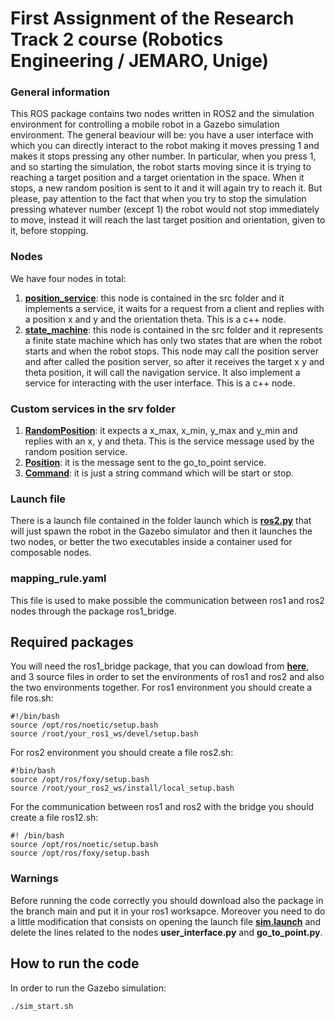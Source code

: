# First Assignment of the Research Track 2 course (Robotics Engineering / JEMARO, Unige)

### General information
This ROS package contains two nodes written in ROS2 and the simulation environment for controlling a mobile robot in a Gazebo simulation environment.
The general beaviour will be: you have a user interface with which you can directly interact to the robot making it moves pressing 1 and makes it stops pressing any other number.
In particular, when you press 1, and so starting the simulation, the robot starts moving since it is trying to reaching a target position and a target orientation in the space.
When it stops, a new random position is sent to it and it will again try to reach it. 
But please, pay attention to the fact that when you try to stop the simulation pressing whatever number (except 1) the robot would not stop immediately to move, instead it will reach the last target position and orientation, given to it, before stopping.

### Nodes
We have four nodes in total:
1. [**position_service**](https://github.com/serenapaneri/rt2_assignment1/blob/ros2/src/position_service.cpp): this node is contained in the src folder and it implements a service, it waits for a request from a client and replies with a position x and y and the orientation theta. This is a c++ node.
2. [**state_machine**](https://github.com/serenapaneri/rt2_assignment1/blob/ros2/src/state_machine.cpp): this node is contained in the src folder and it represents a finite state machine which has only two states that are when the robot starts and when the robot stops. This node may call the position server and after called the position server, so after it receives the target x y and theta position, it will call the navigation service. It also implement a service for interacting with the user interface. This is a c++ node.

### Custom services in the srv folder
1. [**RandomPosition**](https://github.com/serenapaneri/rt2_assignment1/blob/ros2/srv/RandomPosition.srv): it expects a x_max, x_min, y_max and y_min and replies with an x, y and theta. This is the service message used by the random position service. 
2. [**Position**](https://github.com/serenapaneri/rt2_assignment1/blob/ros2/srv/Position.srv): it is the message sent to the go_to_point service. 
3. [**Command**](https://github.com/serenapaneri/rt2_assignment1/blob/ros2/srv/Command.srv): it is just a string command which will be start or stop. 

### Launch file
There is a launch file contained in the folder launch which is [**ros2.py**](https://github.com/serenapaneri/rt2_assignment1/blob/ros2/launch/ros2.py) that will just spawn the robot in the Gazebo simulator and then it launches the two nodes, or better the two executables inside a container used for composable nodes. 

### mapping_rule.yaml
This file is used to make possible the communication between ros1 and ros2 nodes through the package ros1_bridge.

## Required packages
You will need the ros1_bridge package, that you can dowload from [**here**](https://github.com/ros2/ros1_bridge.git), and 3 source files in order to set the environments of ros1 and ros2 and also the two environments together.
For ros1 environment you should create a file ros.sh:
```
#!/bin/bash
source /opt/ros/noetic/setup.bash
source /root/your_ros1_ws/devel/setup.bash
```
For ros2 environment you should create a file ros2.sh:
```
#!bin/bash
source /opt/ros/foxy/setup.bash
source /root/your_ros2_ws/install/local_setup.bash
```
For the communication between ros1 and ros2 with the bridge you should create a file ros12.sh:
```
#! /bin/bash
source /opt/ros/noetic/setup.bash
source /opt/ros/foxy/setup.bash
```

### Warnings
Before running the code correctly you should download also the package in the branch main and put it in your ros1 worksapce. Moreover you need to do a little modification that consists on opening the launch file [**sim.launch**](https://github.com/serenapaneri/rt2_assignment1/blob/main/launch/sim.launch) and delete the lines related to the nodes **user_interface.py** and **go_to_point.py**.

## How to run the code
In order to run the Gazebo simulation:
```
./sim_start.sh
```
